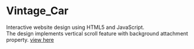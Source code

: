# Vintage_Car
Interactive website design using HTML5 and JavaScript.<br/>
The design implements vertical scroll feature with background attachment property.
[view here](https://goofy-turing-cbcdec.netlify.com/index1.html)
